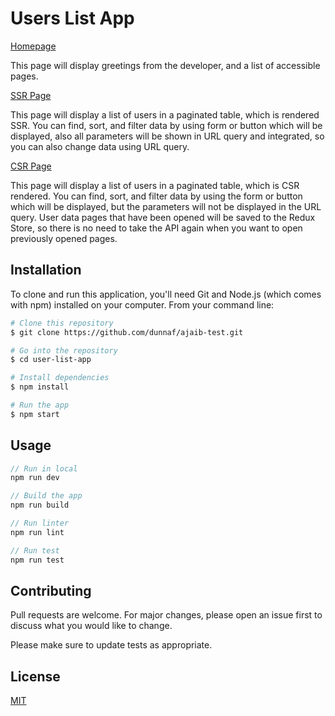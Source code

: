 # Users List App

[Homepage](https://ajaib-test-fawn.vercel.app/)

This page will display greetings from the developer, and a list of accessible pages.


[SSR Page](https://ajaib-test-fawn.vercel.app/ssr) 

This page will display a list of users in a paginated table, which is rendered SSR. You can find, sort, and filter data by using form or button which will be displayed, also all parameters will be shown in URL query and integrated, so you can also change data using URL query.


[CSR Page](https://ajaib-test-fawn.vercel.app/csr)

This page will display a list of users in a paginated table, which is CSR rendered. You can find, sort, and filter data by using the form or button which will be displayed, but the parameters will not be displayed in the URL query. User data pages that have been opened will be saved to the Redux Store, so there is no need to take the API again when you want to open previously opened pages.

## Installation

To clone and run this application, you'll need Git and Node.js (which comes with npm) installed on your computer. From your command line:

```bash
# Clone this repository
$ git clone https://github.com/dunnaf/ajaib-test.git

# Go into the repository
$ cd user-list-app

# Install dependencies
$ npm install

# Run the app
$ npm start
```

## Usage

```javascript
// Run in local
npm run dev

// Build the app
npm run build

// Run linter
npm run lint

// Run test
npm run test
```

## Contributing
Pull requests are welcome. For major changes, please open an issue first to discuss what you would like to change.

Please make sure to update tests as appropriate.

## License
[MIT](https://choosealicense.com/licenses/mit/)
